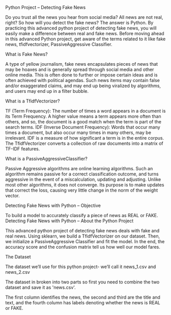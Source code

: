 Python Project – Detecting Fake News

Do you trust all the news you hear from social media? All news are not real, right? So how will you detect the fake news? The answer is Python. By practicing this advanced python project of detecting fake news, you will easily make a difference between real and fake news. Before moving ahead in this advanced Python project, get aware of the terms related to it like fake news, tfidfvectorizer, PassiveAggressive Classifier.


What is Fake News?

A type of yellow journalism, fake news encapsulates pieces of news that may be hoaxes and is generally spread through social media and other online media. This is often done to further or impose certain ideas and is often achieved with political agendas. Such news items may contain false and/or exaggerated claims, and may end up being viralized by algorithms, and users may end up in a filter bubble.


What is a TfidfVectorizer?

TF (Term Frequency): The number of times a word appears in a document is its Term Frequency. A higher value means a term appears more often than others, and so, the document is a good match when the term is part of the search terms.
IDF (Inverse Document Frequency): Words that occur many times a document, but also occur many times in many others, may be irrelevant. IDF is a measure of how significant a term is in the entire corpus.
The TfidfVectorizer converts a collection of raw documents into a matrix of TF-IDF features.


What is a PassiveAggressiveClassifier?

Passive Aggressive algorithms are online learning algorithms. Such an algorithm remains passive for a correct classification outcome, and turns aggressive in the event of a miscalculation, updating and adjusting. Unlike most other algorithms, it does not converge. Its purpose is to make updates that correct the loss, causing very little change in the norm of the weight vector.
        

Detecting Fake News with Python – Objective

To build a model to accurately classify a piece of news as REAL or FAKE.
Detecting Fake News with Python – About the Python Project

This advanced python project of detecting fake news deals with fake and real news. Using sklearn, we build a TfidfVectorizer on our dataset. Then, we initialize a PassiveAggressive Classifier and fit the model. In the end, the accuracy score and the confusion matrix tell us how well our model fares.

 
The Dataset

The dataset we’ll use for this python project- we’ll call it news_1.csv and news_2.csv

The dataset in broken into two parts so first you need to combine the two dataset and save it as 'news.csv'.
        
The first column identifies the news, the second and third are the title and text, and the fourth column has labels denoting whether the news is REAL or FAKE.
